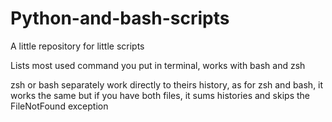 # Python-and-bash-scripts
A little repository for little scripts

Lists most used command you put in terminal, works with bash and zsh

zsh or bash separately work directly to theirs history, as for zsh and bash, it works the same but if you have both files, it sums histories and skips the FileNotFound exception
